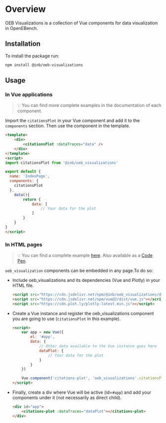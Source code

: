 # Overview

OEB Visualizations is a collection of Vue components for data visualization in OpenEBench. 

## Installation

To install the package run: 

```sh
npm install @inb/oeb-visualizations
``` 


## Usage

### In Vue applications
> :bulb: You can find more complete examples in the documentation of each component.

Import the `citationsPlot` in your Vue component and add it to the `components` section. Then use the component in the template.

```html
<template>
    <div>
        <citationsPlot :dataTraces="data" />
    </div>
</template>
<script>
import citationsPlot from '@inb/oeb_visualizations'

export default {
  name: 'IndexPage',
  components: {
    citationsPlot
  },
    data(){
        return {
            data: [
                // Your data for the plot
            ]
        }
    }
}
</script>

``` 

### In HTML pages 
> :bulb: You can find a complete example [here](https://github.com/inab/oeb-visualizations/tree/main/examples/html). 
> Also available as a [Code Pen](https://codepen.io/Eva-Mart-n-Del-Pico/pen/MWLBjPX).


`oeb_visualization` components can be embedded in any page.To do so:

- Include oeb_visualizations and its dependencies (Vue and Plotly) in your HTML file. 
    ```html
    <script src="https://cdn.jsdelivr.net/npm/@inb/oeb_visualizations/dist/oeb-visualizations.min.js"></script>
    <script src="https://cdn.jsdelivr.net/npm/vue@2/dist/vue.js"></script>
    <script src="https://cdn.plot.ly/plotly-latest.min.js"></script>
    ```
- Create a Vue instance and register the oeb_visualizations component you are going to use (`citationsPlot` in this example).
    ```html
    <script>
        var app = new Vue({
            el: '#app',
            data: {
                // Other data available to the Vue instance goes here
                dataPlot: {
                    // Your data for the plot
                }
            }
        })

        Vue.component('citations-plot', 'oeb_visualizations'.citationsPlot)
    </script>
    ```
- Finally, create a div where Vue will be active (id=`#app`) and add your components under it (not necessarily as direct child). 
    ```html
    <div id="app">
        <citations-plot :dataTraces="dataPlot"></citations-plot>
    </div>
    ```


